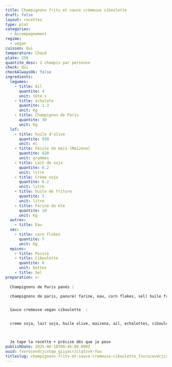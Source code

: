 ```yaml
---
title: Champignons frits et sauce crémeuse ciboulette
draft: false
layout: recettes
type: plat
categories:
  - Accompagnement
regime:
  - vegan
cuisson: Oui
temperature: Chaud
plate: 250
quantite_desc: 2 champis par personne
check: Oui
checkAlwaysOk: false
ingredients:
  legumes:
    - title: Ail
      quantite: 4
      unit: tête·s
    - title: échalote
      quantite: 1.3
      unit: Kg
    - title: Champignon de Paris
      quantite: 30
      unit: Kg
  lof:
    - title: huile d'olive
      quantite: 930
      unit: ml
    - title: Fécule de maïs (Maïzena)
      quantite: 620
      unit: grammes
    - title: Lait de soja
      quantite: 6.2
      unit: litre
    - title: Crème soja
      quantite: 6.2
      unit: litre
    - title: huile de friture
      quantite: 5
      unit: litre
    - title: Farine de blé
      quantite: 10
      unit: Kg
  autres:
    - title: Eau
  sec:
    - title: corn flakes
      quantite: 7
      unit: Kg
  epices:
    - title: Poivre
    - title: Ciboulette
      quantite: 6
      unit: bottes
    - title: Sel
preparation: >-
  
  Champignons de Paris panés :

  champignons de paris, panure( farine, eau, corn flakes, sel) huile friture 


  Sauce cremeuse vegan ciboulette  :


  creme soja, lait soja, huile olive, maizena, ail, echalottes, ciboulette, sel, poivre



  Je tape la recette + précise dès que je peux
publishDate: 2025-06-18T00:46:00.000Z
uuid: fxvrocevdcjcxtqw_giiyacrzclqtsvk-foa
titleslug: champignons-frits-et-sauce-cremeuse-ciboulette_fxvrocevdcjcxtqw_giiyacrzclqtsvk-foa
---
```


